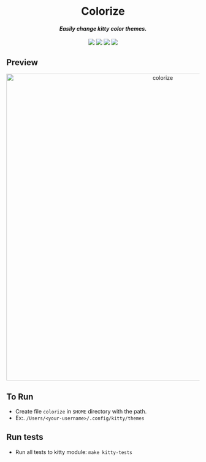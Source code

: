 <h1 align="center">Colorize</h1>

<h4 align="center"><i>Easily change kitty color themes.</i></h4>

<div align="center">
    <a href="https://github.com/jdssl/colorize/stars"><img src="https://img.shields.io/github/stars/jdssl/colorize?color=e57474&labelColor=1e2528&style=for-the-badge"></a>
    <a href="https://github.com/jdssl/colorize/issues"><img src="https://img.shields.io/github/issues/jdssl/colorize?color=67b0e8&labelColor=1e2528&style=for-the-badge"></a>
    <a href="https://github.com/jdssl/colorize/blob/main/LICENSE"><img src="https://img.shields.io/static/v1?label=license&message=GPL-3.0&color=8ccf7e&labelColor=1e2528&style=for-the-badge"></a>
    <a href="https://github.com/jdssl/colorize/network/members"><img src="https://img.shields.io/github/forks/jdssl/colorize?color=e5c76b&labelColor=1e2528&style=for-the-badge"></a>
</div>

## Preview

<div align="center">
  <a href="https://www.youtube.com/watch?v=arpYqtNcQwc" target="_blank">
    <img title="colorize" alt="colorize" src="/images/colorize.gif" width="800">
  </a>
</div>


## To Run

- Create file `colorize` in `$HOME` directory with the path.
- Ex:. `/Users/<your-username>/.config/kitty/themes`

## Run tests

- Run all tests to kitty module: `make kitty-tests`
 

